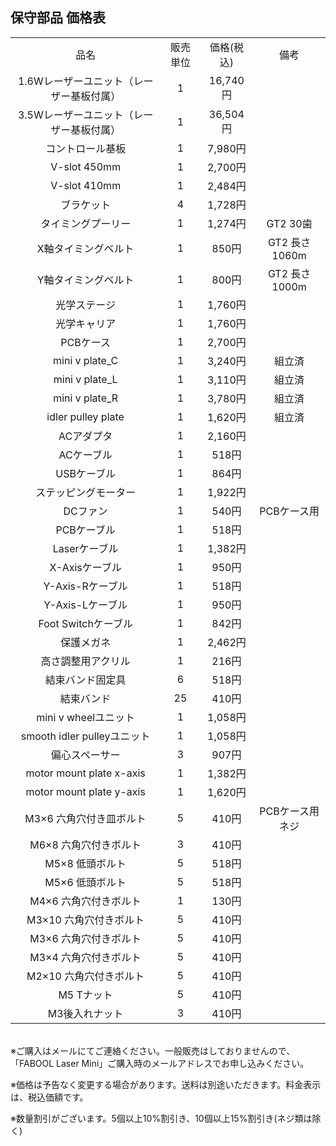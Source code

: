 ## 保守部品 価格表
<table class="packing-list" style="text-align: center;">
<tbody>
<tr>
<td>品名</td>
<td>販売単位</td>
<td>価格(税込)</td>
<td>備考</td>
</tr>
<tr>
<td>1.6Wレーザーユニット（レーザー基板付属）</td>
<td>1</td>
<td>16,740円</td>
<td></td>
</tr>
<tr>
<td>3.5Wレーザーユニット（レーザー基板付属）</td>
<td>1</td>
<td>36,504円</td>
<td></td>
</tr>
<tr>
<td>コントロール基板</td>
<td>1</td>
<td>7,980円</td>
<td></td>
</tr>
<tr>
<td>V-slot 450mm</td>
<td>1</td>
<td>2,700円</td>
<td></td>
</tr>
<tr>
<td>V-slot 410mm</td>
<td>1</td>
<td>2,484円</td>
<td></td>
</tr>
<tr>
<td>ブラケット</td>
<td>4</td>
<td>1,728円</td>
<td></td>
</tr>
<tr>
<td>タイミングプーリー</td>
<td>1</td>
<td>1,274円</td>
<td>GT2 30歯</td>
</tr>
<tr>
<td>X軸タイミングベルト</td>
<td>1</td>
<td>850円</td>
<td>GT2 長さ1060m</td>
</tr>
<tr>
<td>Y軸タイミングベルト</td>
<td>1</td>
<td>800円</td>
<td>GT2 長さ1000m</td>
</tr>
<tr>
<td>光学ステージ</td>
<td>1</td>
<td>1,760円</td>
<td></td>
</tr>
<tr>
<td>光学キャリア</td>
<td>1</td>
<td>1,760円</td>
<td></td>
</tr>
<tr>
<td>PCBケース</td>
<td>1</td>
<td>2,700円</td>
<td></td>
</tr>
<tr>
<td>mini v plate_C</td>
<td>1</td>
<td>3,240円</td>
<td>組立済</td>
</tr>
<tr>
<td>mini v plate_L</td>
<td>1</td>
<td>3,110円</td>
<td>組立済</td>
</tr>
<tr>
<td>mini v plate_R</td>
<td>1</td>
<td>3,780円</td>
<td>組立済</td>
</tr>
<tr>
<td>idler pulley plate</td>
<td>1</td>
<td>1,620円</td>
<td>組立済</td>
</tr>
<tr>
<td>ACアダプタ</td>
<td>1</td>
<td>2,160円</td>
<td></td>
</tr>
<tr>
<td>ACケーブル</td>
<td>1</td>
<td>518円</td>
<td></td>
</tr>
<tr>
<td>USBケーブル</td>
<td>1</td>
<td>864円</td>
<td></td>
</tr>
<tr>
<td>ステッピングモーター</td>
<td>1</td>
<td>1,922円</td>
<td></td>
</tr>
<tr>
<td>DCファン</td>
<td>1</td>
<td>540円</td>
<td>PCBケース用</td>
</tr>
<tr>
<td>PCBケーブル</td>
<td>1</td>
<td>518円</td>
<td></td>
</tr>
<tr>
<td>Laserケーブル</td>
<td>1</td>
<td>1,382円</td>
<td></td>
</tr>
<tr>
<td>X-Axisケーブル</td>
<td>1</td>
<td>950円</td>
<td></td>
</tr>
<tr>
<td>Y-Axis-Rケーブル</td>
<td>1</td>
<td>518円</td>
<td></td>
</tr>
<tr>
<td>Y-Axis-Lケーブル</td>
<td>1</td>
<td>950円</td>
<td></td>
</tr>
<tr>
<td>Foot Switchケーブル</td>
<td>1</td>
<td>842円</td>
<td></td>
</tr>
<tr>
<td>保護メガネ</td>
<td>1</td>
<td>2,462円</td>
<td></td>
</tr>
<tr>
<td>高さ調整用アクリル</td>
<td>1</td>
<td>216円</td>
<td></td>
</tr>
<tr>
<td>結束バンド固定具</td>
<td>6</td>
<td>518円</td>
<td></td>
</tr>
<tr>
<td>結束バンド</td>
<td>25</td>
<td>410円</td>
<td></td>
</tr>
<tr>
<td>mini v wheelユニット</td>
<td>1</td>
<td>1,058円</td>
<td></td>
</tr>
<tr>
<td>smooth idler pulleyユニット</td>
<td>1</td>
<td>1,058円</td>
<td></td>
</tr>
<tr>
<td>偏心スペーサー</td>
<td>3</td>
<td>907円</td>
<td></td>
</tr>
<tr>
<td>motor mount plate x-axis</td>
<td>1</td>
<td>1,382円</td>
<td></td>
</tr>
<tr>
<td>motor mount plate y-axis</td>
<td>1</td>
<td>1,620円</td>
<td></td>
</tr>
<tr>
<td>M3×6 六角穴付き皿ボルト</td>
<td>5</td>
<td>410円</td>
<td>PCBケース用ネジ</td>
</tr>
<tr>
<td>M6×8 六角穴付きボルト</td>
<td>3</td>
<td>410円</td>
<td></td>
</tr>
<tr>
<td>M5×8 低頭ボルト</td>
<td>5</td>
<td>518円</td>
<td></td>
</tr>
<tr>
<td>M5×6 低頭ボルト</td>
<td>5</td>
<td>518円</td>
<td></td>
</tr>
<tr>
<td>M4×6 六角穴付きボルト</td>
<td>1</td>
<td>130円</td>
<td></td>
</tr>
<tr>
<td>M3×10 六角穴付きボルト</td>
<td>5</td>
<td>410円</td>
<td></td>
</tr>
<tr>
<td>M3×6 六角穴付きボルト</td>
<td>5</td>
<td>410円</td>
<td></td>
</tr>
<tr>
<td>M3×4 六角穴付きボルト</td>
<td>5</td>
<td>410円</td>
<td></td>
</tr>
<tr>
<td>M2×10 六角穴付きボルト</td>
<td>5</td>
<td>410円</td>
<td></td>
</tr>
<tr>
<td>M5 Tナット</td>
<td>5</td>
<td>410円</td>
<td></td>
</tr>
<tr>
<td>M3後入れナット</td>
<td>3</td>
<td>410円</td>
<td></td>
</tr>
</tbody>
</table>

<br>
※ご購入はメールにてご連絡ください。一般販売はしておりませんので、「FABOOL Laser Mini」ご購入時のメールアドレスでお申し込みください。

※価格は予告なく変更する場合があります。送料は別途いただきます。料金表示は、税込価額です。

※数量割引がございます。5個以上10%割引き、10個以上15%割引き(ネジ類は除く)
